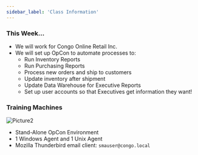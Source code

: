 ```yaml
---
sidebar_label: 'Class Information'
---
```


### This Week...

* We will work for Congo Online Retail Inc.
* We will set up OpCon to automate processes to:
  * Run Inventory Reports
  * Run Purchasing Reports
  * Process new orders and ship to customers
  * Update inventory after shipment
  * Update Data Warehouse for Executive Reports
  * Set up user accounts so that Executives get information they want!

### Training Machines

![Picture2](../static/imgbasic/Picture2.png)

* Stand-Alone OpCon Environment
* 1 Windows Agent and 1 Unix Agent
* Mozilla Thunderbird email client: ```smauser@congo.local```